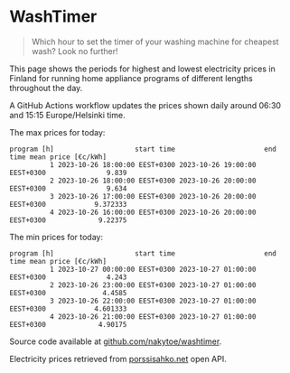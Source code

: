 
# WashTimer

> Which hour to set the timer of your washing machine for cheapest wash? Look no further!

This page shows the periods for highest and lowest electricity prices in Finland 
for running home appliance programs of different lengths throughout the day. 

A GitHub Actions workflow updates the prices shown daily around 06:30 and 15:15 Europe/Helsinki time.

The max prices for today:

	program [h]                    start time                      end time mean price [€c/kWh]
	          1 2023-10-26 18:00:00 EEST+0300 2023-10-26 19:00:00 EEST+0300               9.839
	          2 2023-10-26 18:00:00 EEST+0300 2023-10-26 20:00:00 EEST+0300               9.634
	          3 2023-10-26 17:00:00 EEST+0300 2023-10-26 20:00:00 EEST+0300            9.372333
	          4 2023-10-26 16:00:00 EEST+0300 2023-10-26 20:00:00 EEST+0300             9.22375

The min prices for today:

	program [h]                    start time                      end time mean price [€c/kWh]
	          1 2023-10-27 00:00:00 EEST+0300 2023-10-27 01:00:00 EEST+0300               4.243
	          2 2023-10-26 23:00:00 EEST+0300 2023-10-27 01:00:00 EEST+0300              4.4585
	          3 2023-10-26 22:00:00 EEST+0300 2023-10-27 01:00:00 EEST+0300            4.601333
	          4 2023-10-26 21:00:00 EEST+0300 2023-10-27 01:00:00 EEST+0300             4.90175


Source code available at [github.com/nakytoe/washtimer](https://github.com/nakytoe/washtimer).

Electricity prices retrieved from [porssisahko.net](https://porssisahko.net/api) open API.
